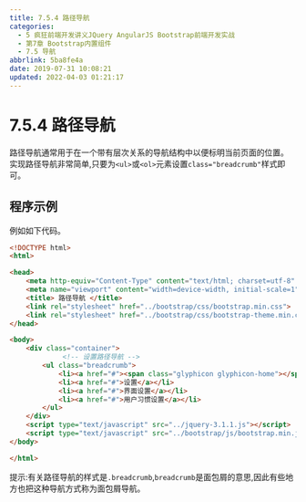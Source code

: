```yaml
---
title: 7.5.4 路径导航
categories: 
  - 5 疯狂前端开发讲义JQuery AngularJS Bootstrap前端开发实战
  - 第7章 Bootstrap内置组件
  - 7.5 导航
abbrlink: 5ba8fe4a
date: 2019-07-31 10:08:21
updated: 2022-04-03 01:21:17
---
```

# 7.5.4 路径导航 #
路径导航通常用于在一个带有层次关系的导航结构中以便标明当前页面的位置。
实现路径导航非常简单,只要为`<ul>`或`<ol>`元素设置`class="breadcrumb"`样式即可。

## 程序示例 ##
例如如下代码。
```html
<!DOCTYPE html>
<html>

<head>
    <meta http-equiv="Content-Type" content="text/html; charset=utf-8" />
    <meta name="viewport" content="width=device-width, initial-scale=1">
    <title> 路径导航 </title>
    <link rel="stylesheet" href="../bootstrap/css/bootstrap.min.css">
    <link rel="stylesheet" href="../bootstrap/css/bootstrap-theme.min.css">
</head>

<body>
    <div class="container">
             <!-- 设置路径导航 -->
        <ul class="breadcrumb">
            <li><a href="#"><span class="glyphicon glyphicon-home"></span> 首页</a></li>
            <li><a href="#">设置</a></li>
            <li><a href="#">界面设置</a></li>
            <li><a href="#">用户习惯设置</a></li>
        </ul>
    </div>
    <script type="text/javascript" src="../jquery-3.1.1.js"></script>
    <script type="text/javascript" src="../bootstrap/js/bootstrap.min.js"></script>
</body>

</html>
```

提示:有关路径导航的样式是`.breadcrumb`,`breadcrumb`是面包屑的意思,因此有些地方也把这种导航方式称为面包屑导航。


